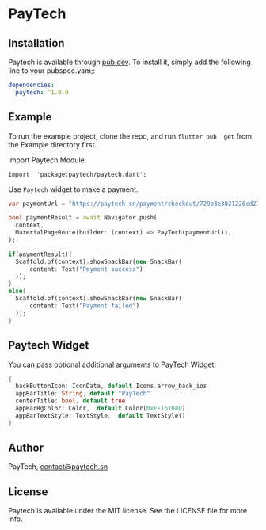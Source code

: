 
# PayTech


## Installation

Paytech is available through [pub.dev](https://cocoapods.org). To install
it, simply add the following line to your pubspec.yam;:

```yaml
dependencies:
  paytech: ^1.0.0
```

## Example

To run the example project, clone the repo, and run `flutter pub  get` from the Example directory first.


Import Paytech Module

`import  'package:paytech/paytech.dart';`

Use `Paytech`  widget to make a payment.
```dart
var paymentUrl = "https://paytech.sn/payment/checkout/729b3e3021226cd27905";

bool paymentResult = await Navigator.push(
  context,
  MaterialPageRoute(builder: (context) => PayTech(paymentUrl)),
);

if(paymentResult){
  Scaffold.of(context).showSnackBar(new SnackBar(
      content: Text("Payment success")
  ));
}
else{
  Scaffold.of(context).showSnackBar(new SnackBar(
      content: Text("Payment failed")
  ));
}
```


## Paytech Widget

You can pass optional additional arguments to PayTech Widget:
```dart
{
  backButtonIcon: IconData, default Icons.arrow_back_ios
  appBarTitle: String, default "PayTech"
  centerTitle: bool, default true
  appBarBgColor: Color,  default Color(0xFF1b7b80)
  appBarTextStyle: TextStyle,  default TextStyle()
}
```


## Author

PayTech, contact@paytech.sn

## License

Paytech is available under the MIT license. See the LICENSE file for more info.
